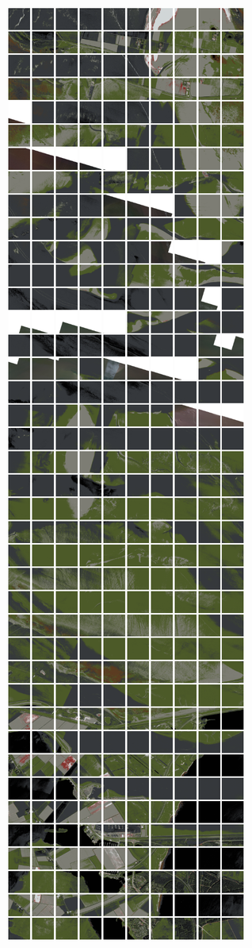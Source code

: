 <html>
<div>
<img src="https://github.com/HakkaTjakka/NL_TILE_MAP/blob/main/18/643/-1073/r.6430.-10730.png" height="44" width="44">
<img src="https://github.com/HakkaTjakka/NL_TILE_MAP/blob/main/18/643/-1073/r.6431.-10730.png" height="44" width="44">
<img src="https://github.com/HakkaTjakka/NL_TILE_MAP/blob/main/18/643/-1073/r.6432.-10730.png" height="44" width="44">
<img src="https://github.com/HakkaTjakka/NL_TILE_MAP/blob/main/18/643/-1073/r.6433.-10730.png" height="44" width="44">
<img src="https://github.com/HakkaTjakka/NL_TILE_MAP/blob/main/18/643/-1073/r.6434.-10730.png" height="44" width="44">
<img src="https://github.com/HakkaTjakka/NL_TILE_MAP/blob/main/18/643/-1073/r.6435.-10730.png" height="44" width="44">
<img src="https://github.com/HakkaTjakka/NL_TILE_MAP/blob/main/18/643/-1073/r.6436.-10730.png" height="44" width="44">
<img src="https://github.com/HakkaTjakka/NL_TILE_MAP/blob/main/18/643/-1073/r.6437.-10730.png" height="44" width="44">
<img src="https://github.com/HakkaTjakka/NL_TILE_MAP/blob/main/18/643/-1073/r.6438.-10730.png" height="44" width="44">
<img src="https://github.com/HakkaTjakka/NL_TILE_MAP/blob/main/18/643/-1073/r.6439.-10730.png" height="44" width="44">
<img src="https://github.com/HakkaTjakka/NL_TILE_MAP/blob/main/18/644/-1073/r.6440.-10730.png" height="44" width="44">
<img src="https://github.com/HakkaTjakka/NL_TILE_MAP/blob/main/18/644/-1073/r.6441.-10730.png" height="44" width="44">
<img src="https://github.com/HakkaTjakka/NL_TILE_MAP/blob/main/18/644/-1073/r.6442.-10730.png" height="44" width="44">
<img src="https://github.com/HakkaTjakka/NL_TILE_MAP/blob/main/18/644/-1073/r.6443.-10730.png" height="44" width="44">
<img src="https://github.com/HakkaTjakka/NL_TILE_MAP/blob/main/18/644/-1073/r.6444.-10730.png" height="44" width="44">
<img src="https://github.com/HakkaTjakka/NL_TILE_MAP/blob/main/18/644/-1073/r.6445.-10730.png" height="44" width="44">
<img src="https://github.com/HakkaTjakka/NL_TILE_MAP/blob/main/18/644/-1073/r.6446.-10730.png" height="44" width="44">
<img src="https://github.com/HakkaTjakka/NL_TILE_MAP/blob/main/18/644/-1073/r.6447.-10730.png" height="44" width="44">
<img src="https://github.com/HakkaTjakka/NL_TILE_MAP/blob/main/18/644/-1073/r.6448.-10730.png" height="44" width="44">
<img src="https://github.com/HakkaTjakka/NL_TILE_MAP/blob/main/18/644/-1073/r.6449.-10730.png" height="44" width="44">
<br>
<img src="https://github.com/HakkaTjakka/NL_TILE_MAP/blob/main/18/643/-1073/r.6430.-10729.png" height="44" width="44">
<img src="https://github.com/HakkaTjakka/NL_TILE_MAP/blob/main/18/643/-1073/r.6431.-10729.png" height="44" width="44">
<img src="https://github.com/HakkaTjakka/NL_TILE_MAP/blob/main/18/643/-1073/r.6432.-10729.png" height="44" width="44">
<img src="https://github.com/HakkaTjakka/NL_TILE_MAP/blob/main/18/643/-1073/r.6433.-10729.png" height="44" width="44">
<img src="https://github.com/HakkaTjakka/NL_TILE_MAP/blob/main/18/643/-1073/r.6434.-10729.png" height="44" width="44">
<img src="https://github.com/HakkaTjakka/NL_TILE_MAP/blob/main/18/643/-1073/r.6435.-10729.png" height="44" width="44">
<img src="https://github.com/HakkaTjakka/NL_TILE_MAP/blob/main/18/643/-1073/r.6436.-10729.png" height="44" width="44">
<img src="https://github.com/HakkaTjakka/NL_TILE_MAP/blob/main/18/643/-1073/r.6437.-10729.png" height="44" width="44">
<img src="https://github.com/HakkaTjakka/NL_TILE_MAP/blob/main/18/643/-1073/r.6438.-10729.png" height="44" width="44">
<img src="https://github.com/HakkaTjakka/NL_TILE_MAP/blob/main/18/643/-1073/r.6439.-10729.png" height="44" width="44">
<img src="https://github.com/HakkaTjakka/NL_TILE_MAP/blob/main/18/644/-1073/r.6440.-10729.png" height="44" width="44">
<img src="https://github.com/HakkaTjakka/NL_TILE_MAP/blob/main/18/644/-1073/r.6441.-10729.png" height="44" width="44">
<img src="https://github.com/HakkaTjakka/NL_TILE_MAP/blob/main/18/644/-1073/r.6442.-10729.png" height="44" width="44">
<img src="https://github.com/HakkaTjakka/NL_TILE_MAP/blob/main/18/644/-1073/r.6443.-10729.png" height="44" width="44">
<img src="https://github.com/HakkaTjakka/NL_TILE_MAP/blob/main/18/644/-1073/r.6444.-10729.png" height="44" width="44">
<img src="https://github.com/HakkaTjakka/NL_TILE_MAP/blob/main/18/644/-1073/r.6445.-10729.png" height="44" width="44">
<img src="https://github.com/HakkaTjakka/NL_TILE_MAP/blob/main/18/644/-1073/r.6446.-10729.png" height="44" width="44">
<img src="https://github.com/HakkaTjakka/NL_TILE_MAP/blob/main/18/644/-1073/r.6447.-10729.png" height="44" width="44">
<img src="https://github.com/HakkaTjakka/NL_TILE_MAP/blob/main/18/644/-1073/r.6448.-10729.png" height="44" width="44">
<img src="https://github.com/HakkaTjakka/NL_TILE_MAP/blob/main/18/644/-1073/r.6449.-10729.png" height="44" width="44">
<br>
<img src="https://github.com/HakkaTjakka/NL_TILE_MAP/blob/main/18/643/-1073/r.6430.-10728.png" height="44" width="44">
<img src="https://github.com/HakkaTjakka/NL_TILE_MAP/blob/main/18/643/-1073/r.6431.-10728.png" height="44" width="44">
<img src="https://github.com/HakkaTjakka/NL_TILE_MAP/blob/main/18/643/-1073/r.6432.-10728.png" height="44" width="44">
<img src="https://github.com/HakkaTjakka/NL_TILE_MAP/blob/main/18/643/-1073/r.6433.-10728.png" height="44" width="44">
<img src="https://github.com/HakkaTjakka/NL_TILE_MAP/blob/main/18/643/-1073/r.6434.-10728.png" height="44" width="44">
<img src="https://github.com/HakkaTjakka/NL_TILE_MAP/blob/main/18/643/-1073/r.6435.-10728.png" height="44" width="44">
<img src="https://github.com/HakkaTjakka/NL_TILE_MAP/blob/main/18/643/-1073/r.6436.-10728.png" height="44" width="44">
<img src="https://github.com/HakkaTjakka/NL_TILE_MAP/blob/main/18/643/-1073/r.6437.-10728.png" height="44" width="44">
<img src="https://github.com/HakkaTjakka/NL_TILE_MAP/blob/main/18/643/-1073/r.6438.-10728.png" height="44" width="44">
<img src="https://github.com/HakkaTjakka/NL_TILE_MAP/blob/main/18/643/-1073/r.6439.-10728.png" height="44" width="44">
<img src="https://github.com/HakkaTjakka/NL_TILE_MAP/blob/main/18/644/-1073/r.6440.-10728.png" height="44" width="44">
<img src="https://github.com/HakkaTjakka/NL_TILE_MAP/blob/main/18/644/-1073/r.6441.-10728.png" height="44" width="44">
<img src="https://github.com/HakkaTjakka/NL_TILE_MAP/blob/main/18/644/-1073/r.6442.-10728.png" height="44" width="44">
<img src="https://github.com/HakkaTjakka/NL_TILE_MAP/blob/main/18/644/-1073/r.6443.-10728.png" height="44" width="44">
<img src="https://github.com/HakkaTjakka/NL_TILE_MAP/blob/main/18/644/-1073/r.6444.-10728.png" height="44" width="44">
<img src="https://github.com/HakkaTjakka/NL_TILE_MAP/blob/main/18/644/-1073/r.6445.-10728.png" height="44" width="44">
<img src="https://github.com/HakkaTjakka/NL_TILE_MAP/blob/main/18/644/-1073/r.6446.-10728.png" height="44" width="44">
<img src="https://github.com/HakkaTjakka/NL_TILE_MAP/blob/main/18/644/-1073/r.6447.-10728.png" height="44" width="44">
<img src="https://github.com/HakkaTjakka/NL_TILE_MAP/blob/main/18/644/-1073/r.6448.-10728.png" height="44" width="44">
<img src="https://github.com/HakkaTjakka/NL_TILE_MAP/blob/main/18/644/-1073/r.6449.-10728.png" height="44" width="44">
<br>
<img src="https://github.com/HakkaTjakka/NL_TILE_MAP/blob/main/18/643/-1073/r.6430.-10727.png" height="44" width="44">
<img src="https://github.com/HakkaTjakka/NL_TILE_MAP/blob/main/18/643/-1073/r.6431.-10727.png" height="44" width="44">
<img src="https://github.com/HakkaTjakka/NL_TILE_MAP/blob/main/18/643/-1073/r.6432.-10727.png" height="44" width="44">
<img src="https://github.com/HakkaTjakka/NL_TILE_MAP/blob/main/18/643/-1073/r.6433.-10727.png" height="44" width="44">
<img src="https://github.com/HakkaTjakka/NL_TILE_MAP/blob/main/18/643/-1073/r.6434.-10727.png" height="44" width="44">
<img src="https://github.com/HakkaTjakka/NL_TILE_MAP/blob/main/18/643/-1073/r.6435.-10727.png" height="44" width="44">
<img src="https://github.com/HakkaTjakka/NL_TILE_MAP/blob/main/18/643/-1073/r.6436.-10727.png" height="44" width="44">
<img src="https://github.com/HakkaTjakka/NL_TILE_MAP/blob/main/18/643/-1073/r.6437.-10727.png" height="44" width="44">
<img src="https://github.com/HakkaTjakka/NL_TILE_MAP/blob/main/18/643/-1073/r.6438.-10727.png" height="44" width="44">
<img src="https://github.com/HakkaTjakka/NL_TILE_MAP/blob/main/18/643/-1073/r.6439.-10727.png" height="44" width="44">
<img src="https://github.com/HakkaTjakka/NL_TILE_MAP/blob/main/18/644/-1073/r.6440.-10727.png" height="44" width="44">
<img src="https://github.com/HakkaTjakka/NL_TILE_MAP/blob/main/18/644/-1073/r.6441.-10727.png" height="44" width="44">
<img src="https://github.com/HakkaTjakka/NL_TILE_MAP/blob/main/18/644/-1073/r.6442.-10727.png" height="44" width="44">
<img src="https://github.com/HakkaTjakka/NL_TILE_MAP/blob/main/18/644/-1073/r.6443.-10727.png" height="44" width="44">
<img src="https://github.com/HakkaTjakka/NL_TILE_MAP/blob/main/18/644/-1073/r.6444.-10727.png" height="44" width="44">
<img src="https://github.com/HakkaTjakka/NL_TILE_MAP/blob/main/18/644/-1073/r.6445.-10727.png" height="44" width="44">
<img src="https://github.com/HakkaTjakka/NL_TILE_MAP/blob/main/18/644/-1073/r.6446.-10727.png" height="44" width="44">
<img src="https://github.com/HakkaTjakka/NL_TILE_MAP/blob/main/18/644/-1073/r.6447.-10727.png" height="44" width="44">
<img src="https://github.com/HakkaTjakka/NL_TILE_MAP/blob/main/18/644/-1073/r.6448.-10727.png" height="44" width="44">
<img src="https://github.com/HakkaTjakka/NL_TILE_MAP/blob/main/18/644/-1073/r.6449.-10727.png" height="44" width="44">
<br>
<img src="https://github.com/HakkaTjakka/NL_TILE_MAP/blob/main/18/643/-1073/r.6430.-10726.png" height="44" width="44">
<img src="https://github.com/HakkaTjakka/NL_TILE_MAP/blob/main/18/643/-1073/r.6431.-10726.png" height="44" width="44">
<img src="https://github.com/HakkaTjakka/NL_TILE_MAP/blob/main/18/643/-1073/r.6432.-10726.png" height="44" width="44">
<img src="https://github.com/HakkaTjakka/NL_TILE_MAP/blob/main/18/643/-1073/r.6433.-10726.png" height="44" width="44">
<img src="https://github.com/HakkaTjakka/NL_TILE_MAP/blob/main/18/643/-1073/r.6434.-10726.png" height="44" width="44">
<img src="https://github.com/HakkaTjakka/NL_TILE_MAP/blob/main/18/643/-1073/r.6435.-10726.png" height="44" width="44">
<img src="https://github.com/HakkaTjakka/NL_TILE_MAP/blob/main/18/643/-1073/r.6436.-10726.png" height="44" width="44">
<img src="https://github.com/HakkaTjakka/NL_TILE_MAP/blob/main/18/643/-1073/r.6437.-10726.png" height="44" width="44">
<img src="https://github.com/HakkaTjakka/NL_TILE_MAP/blob/main/18/643/-1073/r.6438.-10726.png" height="44" width="44">
<img src="https://github.com/HakkaTjakka/NL_TILE_MAP/blob/main/18/643/-1073/r.6439.-10726.png" height="44" width="44">
<img src="https://github.com/HakkaTjakka/NL_TILE_MAP/blob/main/18/644/-1073/r.6440.-10726.png" height="44" width="44">
<img src="https://github.com/HakkaTjakka/NL_TILE_MAP/blob/main/18/644/-1073/r.6441.-10726.png" height="44" width="44">
<img src="https://github.com/HakkaTjakka/NL_TILE_MAP/blob/main/18/644/-1073/r.6442.-10726.png" height="44" width="44">
<img src="https://github.com/HakkaTjakka/NL_TILE_MAP/blob/main/18/644/-1073/r.6443.-10726.png" height="44" width="44">
<img src="https://github.com/HakkaTjakka/NL_TILE_MAP/blob/main/18/644/-1073/r.6444.-10726.png" height="44" width="44">
<img src="https://github.com/HakkaTjakka/NL_TILE_MAP/blob/main/18/644/-1073/r.6445.-10726.png" height="44" width="44">
<img src="https://github.com/HakkaTjakka/NL_TILE_MAP/blob/main/18/644/-1073/r.6446.-10726.png" height="44" width="44">
<img src="https://github.com/HakkaTjakka/NL_TILE_MAP/blob/main/18/644/-1073/r.6447.-10726.png" height="44" width="44">
<img src="https://github.com/HakkaTjakka/NL_TILE_MAP/blob/main/18/644/-1073/r.6448.-10726.png" height="44" width="44">
<img src="https://github.com/HakkaTjakka/NL_TILE_MAP/blob/main/18/644/-1073/r.6449.-10726.png" height="44" width="44">
<br>
<img src="https://github.com/HakkaTjakka/NL_TILE_MAP/blob/main/18/643/-1073/r.6430.-10725.png" height="44" width="44">
<img src="https://github.com/HakkaTjakka/NL_TILE_MAP/blob/main/18/643/-1073/r.6431.-10725.png" height="44" width="44">
<img src="https://github.com/HakkaTjakka/NL_TILE_MAP/blob/main/18/643/-1073/r.6432.-10725.png" height="44" width="44">
<img src="https://github.com/HakkaTjakka/NL_TILE_MAP/blob/main/18/643/-1073/r.6433.-10725.png" height="44" width="44">
<img src="https://github.com/HakkaTjakka/NL_TILE_MAP/blob/main/18/643/-1073/r.6434.-10725.png" height="44" width="44">
<img src="https://github.com/HakkaTjakka/NL_TILE_MAP/blob/main/18/643/-1073/r.6435.-10725.png" height="44" width="44">
<img src="https://github.com/HakkaTjakka/NL_TILE_MAP/blob/main/18/643/-1073/r.6436.-10725.png" height="44" width="44">
<img src="https://github.com/HakkaTjakka/NL_TILE_MAP/blob/main/18/643/-1073/r.6437.-10725.png" height="44" width="44">
<img src="https://github.com/HakkaTjakka/NL_TILE_MAP/blob/main/18/643/-1073/r.6438.-10725.png" height="44" width="44">
<img src="https://github.com/HakkaTjakka/NL_TILE_MAP/blob/main/18/643/-1073/r.6439.-10725.png" height="44" width="44">
<img src="https://github.com/HakkaTjakka/NL_TILE_MAP/blob/main/18/644/-1073/r.6440.-10725.png" height="44" width="44">
<img src="https://github.com/HakkaTjakka/NL_TILE_MAP/blob/main/18/644/-1073/r.6441.-10725.png" height="44" width="44">
<img src="https://github.com/HakkaTjakka/NL_TILE_MAP/blob/main/18/644/-1073/r.6442.-10725.png" height="44" width="44">
<img src="https://github.com/HakkaTjakka/NL_TILE_MAP/blob/main/18/644/-1073/r.6443.-10725.png" height="44" width="44">
<img src="https://github.com/HakkaTjakka/NL_TILE_MAP/blob/main/18/644/-1073/r.6444.-10725.png" height="44" width="44">
<img src="https://github.com/HakkaTjakka/NL_TILE_MAP/blob/main/18/644/-1073/r.6445.-10725.png" height="44" width="44">
<img src="https://github.com/HakkaTjakka/NL_TILE_MAP/blob/main/18/644/-1073/r.6446.-10725.png" height="44" width="44">
<img src="https://github.com/HakkaTjakka/NL_TILE_MAP/blob/main/18/644/-1073/r.6447.-10725.png" height="44" width="44">
<img src="https://github.com/HakkaTjakka/NL_TILE_MAP/blob/main/18/644/-1073/r.6448.-10725.png" height="44" width="44">
<img src="https://github.com/HakkaTjakka/NL_TILE_MAP/blob/main/18/644/-1073/r.6449.-10725.png" height="44" width="44">
<br>
<img src="https://github.com/HakkaTjakka/NL_TILE_MAP/blob/main/18/643/-1073/r.6430.-10724.png" height="44" width="44">
<img src="https://github.com/HakkaTjakka/NL_TILE_MAP/blob/main/18/643/-1073/r.6431.-10724.png" height="44" width="44">
<img src="https://github.com/HakkaTjakka/NL_TILE_MAP/blob/main/18/643/-1073/r.6432.-10724.png" height="44" width="44">
<img src="https://github.com/HakkaTjakka/NL_TILE_MAP/blob/main/18/643/-1073/r.6433.-10724.png" height="44" width="44">
<img src="https://github.com/HakkaTjakka/NL_TILE_MAP/blob/main/18/643/-1073/r.6434.-10724.png" height="44" width="44">
<img src="https://github.com/HakkaTjakka/NL_TILE_MAP/blob/main/18/643/-1073/r.6435.-10724.png" height="44" width="44">
<img src="https://github.com/HakkaTjakka/NL_TILE_MAP/blob/main/18/643/-1073/r.6436.-10724.png" height="44" width="44">
<img src="https://github.com/HakkaTjakka/NL_TILE_MAP/blob/main/18/643/-1073/r.6437.-10724.png" height="44" width="44">
<img src="https://github.com/HakkaTjakka/NL_TILE_MAP/blob/main/18/643/-1073/r.6438.-10724.png" height="44" width="44">
<img src="https://github.com/HakkaTjakka/NL_TILE_MAP/blob/main/18/643/-1073/r.6439.-10724.png" height="44" width="44">
<img src="https://github.com/HakkaTjakka/NL_TILE_MAP/blob/main/18/644/-1073/r.6440.-10724.png" height="44" width="44">
<img src="https://github.com/HakkaTjakka/NL_TILE_MAP/blob/main/18/644/-1073/r.6441.-10724.png" height="44" width="44">
<img src="https://github.com/HakkaTjakka/NL_TILE_MAP/blob/main/18/644/-1073/r.6442.-10724.png" height="44" width="44">
<img src="https://github.com/HakkaTjakka/NL_TILE_MAP/blob/main/18/644/-1073/r.6443.-10724.png" height="44" width="44">
<img src="https://github.com/HakkaTjakka/NL_TILE_MAP/blob/main/18/644/-1073/r.6444.-10724.png" height="44" width="44">
<img src="https://github.com/HakkaTjakka/NL_TILE_MAP/blob/main/18/644/-1073/r.6445.-10724.png" height="44" width="44">
<img src="https://github.com/HakkaTjakka/NL_TILE_MAP/blob/main/18/644/-1073/r.6446.-10724.png" height="44" width="44">
<img src="https://github.com/HakkaTjakka/NL_TILE_MAP/blob/main/18/644/-1073/r.6447.-10724.png" height="44" width="44">
<img src="https://github.com/HakkaTjakka/NL_TILE_MAP/blob/main/18/644/-1073/r.6448.-10724.png" height="44" width="44">
<img src="https://github.com/HakkaTjakka/NL_TILE_MAP/blob/main/18/644/-1073/r.6449.-10724.png" height="44" width="44">
<br>
<img src="https://github.com/HakkaTjakka/NL_TILE_MAP/blob/main/18/643/-1073/r.6430.-10723.png" height="44" width="44">
<img src="https://github.com/HakkaTjakka/NL_TILE_MAP/blob/main/18/643/-1073/r.6431.-10723.png" height="44" width="44">
<img src="https://github.com/HakkaTjakka/NL_TILE_MAP/blob/main/18/643/-1073/r.6432.-10723.png" height="44" width="44">
<img src="https://github.com/HakkaTjakka/NL_TILE_MAP/blob/main/18/643/-1073/r.6433.-10723.png" height="44" width="44">
<img src="https://github.com/HakkaTjakka/NL_TILE_MAP/blob/main/18/643/-1073/r.6434.-10723.png" height="44" width="44">
<img src="https://github.com/HakkaTjakka/NL_TILE_MAP/blob/main/18/643/-1073/r.6435.-10723.png" height="44" width="44">
<img src="https://github.com/HakkaTjakka/NL_TILE_MAP/blob/main/18/643/-1073/r.6436.-10723.png" height="44" width="44">
<img src="https://github.com/HakkaTjakka/NL_TILE_MAP/blob/main/18/643/-1073/r.6437.-10723.png" height="44" width="44">
<img src="https://github.com/HakkaTjakka/NL_TILE_MAP/blob/main/18/643/-1073/r.6438.-10723.png" height="44" width="44">
<img src="https://github.com/HakkaTjakka/NL_TILE_MAP/blob/main/18/643/-1073/r.6439.-10723.png" height="44" width="44">
<img src="https://github.com/HakkaTjakka/NL_TILE_MAP/blob/main/18/644/-1073/r.6440.-10723.png" height="44" width="44">
<img src="https://github.com/HakkaTjakka/NL_TILE_MAP/blob/main/18/644/-1073/r.6441.-10723.png" height="44" width="44">
<img src="https://github.com/HakkaTjakka/NL_TILE_MAP/blob/main/18/644/-1073/r.6442.-10723.png" height="44" width="44">
<img src="https://github.com/HakkaTjakka/NL_TILE_MAP/blob/main/18/644/-1073/r.6443.-10723.png" height="44" width="44">
<img src="https://github.com/HakkaTjakka/NL_TILE_MAP/blob/main/18/644/-1073/r.6444.-10723.png" height="44" width="44">
<img src="https://github.com/HakkaTjakka/NL_TILE_MAP/blob/main/18/644/-1073/r.6445.-10723.png" height="44" width="44">
<img src="https://github.com/HakkaTjakka/NL_TILE_MAP/blob/main/18/644/-1073/r.6446.-10723.png" height="44" width="44">
<img src="https://github.com/HakkaTjakka/NL_TILE_MAP/blob/main/18/644/-1073/r.6447.-10723.png" height="44" width="44">
<img src="https://github.com/HakkaTjakka/NL_TILE_MAP/blob/main/18/644/-1073/r.6448.-10723.png" height="44" width="44">
<img src="https://github.com/HakkaTjakka/NL_TILE_MAP/blob/main/18/644/-1073/r.6449.-10723.png" height="44" width="44">
<br>
<img src="https://github.com/HakkaTjakka/NL_TILE_MAP/blob/main/18/643/-1073/r.6430.-10722.png" height="44" width="44">
<img src="https://github.com/HakkaTjakka/NL_TILE_MAP/blob/main/18/643/-1073/r.6431.-10722.png" height="44" width="44">
<img src="https://github.com/HakkaTjakka/NL_TILE_MAP/blob/main/18/643/-1073/r.6432.-10722.png" height="44" width="44">
<img src="https://github.com/HakkaTjakka/NL_TILE_MAP/blob/main/18/643/-1073/r.6433.-10722.png" height="44" width="44">
<img src="https://github.com/HakkaTjakka/NL_TILE_MAP/blob/main/18/643/-1073/r.6434.-10722.png" height="44" width="44">
<img src="https://github.com/HakkaTjakka/NL_TILE_MAP/blob/main/18/643/-1073/r.6435.-10722.png" height="44" width="44">
<img src="https://github.com/HakkaTjakka/NL_TILE_MAP/blob/main/18/643/-1073/r.6436.-10722.png" height="44" width="44">
<img src="https://github.com/HakkaTjakka/NL_TILE_MAP/blob/main/18/643/-1073/r.6437.-10722.png" height="44" width="44">
<img src="https://github.com/HakkaTjakka/NL_TILE_MAP/blob/main/18/643/-1073/r.6438.-10722.png" height="44" width="44">
<img src="https://github.com/HakkaTjakka/NL_TILE_MAP/blob/main/18/643/-1073/r.6439.-10722.png" height="44" width="44">
<img src="https://github.com/HakkaTjakka/NL_TILE_MAP/blob/main/18/644/-1073/r.6440.-10722.png" height="44" width="44">
<img src="https://github.com/HakkaTjakka/NL_TILE_MAP/blob/main/18/644/-1073/r.6441.-10722.png" height="44" width="44">
<img src="https://github.com/HakkaTjakka/NL_TILE_MAP/blob/main/18/644/-1073/r.6442.-10722.png" height="44" width="44">
<img src="https://github.com/HakkaTjakka/NL_TILE_MAP/blob/main/18/644/-1073/r.6443.-10722.png" height="44" width="44">
<img src="https://github.com/HakkaTjakka/NL_TILE_MAP/blob/main/18/644/-1073/r.6444.-10722.png" height="44" width="44">
<img src="https://github.com/HakkaTjakka/NL_TILE_MAP/blob/main/18/644/-1073/r.6445.-10722.png" height="44" width="44">
<img src="https://github.com/HakkaTjakka/NL_TILE_MAP/blob/main/18/644/-1073/r.6446.-10722.png" height="44" width="44">
<img src="https://github.com/HakkaTjakka/NL_TILE_MAP/blob/main/18/644/-1073/r.6447.-10722.png" height="44" width="44">
<img src="https://github.com/HakkaTjakka/NL_TILE_MAP/blob/main/18/644/-1073/r.6448.-10722.png" height="44" width="44">
<img src="https://github.com/HakkaTjakka/NL_TILE_MAP/blob/main/18/644/-1073/r.6449.-10722.png" height="44" width="44">
<br>
<img src="https://github.com/HakkaTjakka/NL_TILE_MAP/blob/main/18/643/-1073/r.6430.-10721.png" height="44" width="44">
<img src="https://github.com/HakkaTjakka/NL_TILE_MAP/blob/main/18/643/-1073/r.6431.-10721.png" height="44" width="44">
<img src="https://github.com/HakkaTjakka/NL_TILE_MAP/blob/main/18/643/-1073/r.6432.-10721.png" height="44" width="44">
<img src="https://github.com/HakkaTjakka/NL_TILE_MAP/blob/main/18/643/-1073/r.6433.-10721.png" height="44" width="44">
<img src="https://github.com/HakkaTjakka/NL_TILE_MAP/blob/main/18/643/-1073/r.6434.-10721.png" height="44" width="44">
<img src="https://github.com/HakkaTjakka/NL_TILE_MAP/blob/main/18/643/-1073/r.6435.-10721.png" height="44" width="44">
<img src="https://github.com/HakkaTjakka/NL_TILE_MAP/blob/main/18/643/-1073/r.6436.-10721.png" height="44" width="44">
<img src="https://github.com/HakkaTjakka/NL_TILE_MAP/blob/main/18/643/-1073/r.6437.-10721.png" height="44" width="44">
<img src="https://github.com/HakkaTjakka/NL_TILE_MAP/blob/main/18/643/-1073/r.6438.-10721.png" height="44" width="44">
<img src="https://github.com/HakkaTjakka/NL_TILE_MAP/blob/main/18/643/-1073/r.6439.-10721.png" height="44" width="44">
<img src="https://github.com/HakkaTjakka/NL_TILE_MAP/blob/main/18/644/-1073/r.6440.-10721.png" height="44" width="44">
<img src="https://github.com/HakkaTjakka/NL_TILE_MAP/blob/main/18/644/-1073/r.6441.-10721.png" height="44" width="44">
<img src="https://github.com/HakkaTjakka/NL_TILE_MAP/blob/main/18/644/-1073/r.6442.-10721.png" height="44" width="44">
<img src="https://github.com/HakkaTjakka/NL_TILE_MAP/blob/main/18/644/-1073/r.6443.-10721.png" height="44" width="44">
<img src="https://github.com/HakkaTjakka/NL_TILE_MAP/blob/main/18/644/-1073/r.6444.-10721.png" height="44" width="44">
<img src="https://github.com/HakkaTjakka/NL_TILE_MAP/blob/main/18/644/-1073/r.6445.-10721.png" height="44" width="44">
<img src="https://github.com/HakkaTjakka/NL_TILE_MAP/blob/main/18/644/-1073/r.6446.-10721.png" height="44" width="44">
<img src="https://github.com/HakkaTjakka/NL_TILE_MAP/blob/main/18/644/-1073/r.6447.-10721.png" height="44" width="44">
<img src="https://github.com/HakkaTjakka/NL_TILE_MAP/blob/main/18/644/-1073/r.6448.-10721.png" height="44" width="44">
<img src="https://github.com/HakkaTjakka/NL_TILE_MAP/blob/main/18/644/-1073/r.6449.-10721.png" height="44" width="44">
<br>
<img src="https://github.com/HakkaTjakka/NL_TILE_MAP/blob/main/18/643/-1072/r.6430.-10720.png" height="44" width="44">
<img src="https://github.com/HakkaTjakka/NL_TILE_MAP/blob/main/18/643/-1072/r.6431.-10720.png" height="44" width="44">
<img src="https://github.com/HakkaTjakka/NL_TILE_MAP/blob/main/18/643/-1072/r.6432.-10720.png" height="44" width="44">
<img src="https://github.com/HakkaTjakka/NL_TILE_MAP/blob/main/18/643/-1072/r.6433.-10720.png" height="44" width="44">
<img src="https://github.com/HakkaTjakka/NL_TILE_MAP/blob/main/18/643/-1072/r.6434.-10720.png" height="44" width="44">
<img src="https://github.com/HakkaTjakka/NL_TILE_MAP/blob/main/18/643/-1072/r.6435.-10720.png" height="44" width="44">
<img src="https://github.com/HakkaTjakka/NL_TILE_MAP/blob/main/18/643/-1072/r.6436.-10720.png" height="44" width="44">
<img src="https://github.com/HakkaTjakka/NL_TILE_MAP/blob/main/18/643/-1072/r.6437.-10720.png" height="44" width="44">
<img src="https://github.com/HakkaTjakka/NL_TILE_MAP/blob/main/18/643/-1072/r.6438.-10720.png" height="44" width="44">
<img src="https://github.com/HakkaTjakka/NL_TILE_MAP/blob/main/18/643/-1072/r.6439.-10720.png" height="44" width="44">
<img src="https://github.com/HakkaTjakka/NL_TILE_MAP/blob/main/18/644/-1072/r.6440.-10720.png" height="44" width="44">
<img src="https://github.com/HakkaTjakka/NL_TILE_MAP/blob/main/18/644/-1072/r.6441.-10720.png" height="44" width="44">
<img src="https://github.com/HakkaTjakka/NL_TILE_MAP/blob/main/18/644/-1072/r.6442.-10720.png" height="44" width="44">
<img src="https://github.com/HakkaTjakka/NL_TILE_MAP/blob/main/18/644/-1072/r.6443.-10720.png" height="44" width="44">
<img src="https://github.com/HakkaTjakka/NL_TILE_MAP/blob/main/18/644/-1072/r.6444.-10720.png" height="44" width="44">
<img src="https://github.com/HakkaTjakka/NL_TILE_MAP/blob/main/18/644/-1072/r.6445.-10720.png" height="44" width="44">
<img src="https://github.com/HakkaTjakka/NL_TILE_MAP/blob/main/18/644/-1072/r.6446.-10720.png" height="44" width="44">
<img src="https://github.com/HakkaTjakka/NL_TILE_MAP/blob/main/18/644/-1072/r.6447.-10720.png" height="44" width="44">
<img src="https://github.com/HakkaTjakka/NL_TILE_MAP/blob/main/18/644/-1072/r.6448.-10720.png" height="44" width="44">
<img src="https://github.com/HakkaTjakka/NL_TILE_MAP/blob/main/18/644/-1072/r.6449.-10720.png" height="44" width="44">
<br>
<img src="https://github.com/HakkaTjakka/NL_TILE_MAP/blob/main/18/643/-1072/r.6430.-10719.png" height="44" width="44">
<img src="https://github.com/HakkaTjakka/NL_TILE_MAP/blob/main/18/643/-1072/r.6431.-10719.png" height="44" width="44">
<img src="https://github.com/HakkaTjakka/NL_TILE_MAP/blob/main/18/643/-1072/r.6432.-10719.png" height="44" width="44">
<img src="https://github.com/HakkaTjakka/NL_TILE_MAP/blob/main/18/643/-1072/r.6433.-10719.png" height="44" width="44">
<img src="https://github.com/HakkaTjakka/NL_TILE_MAP/blob/main/18/643/-1072/r.6434.-10719.png" height="44" width="44">
<img src="https://github.com/HakkaTjakka/NL_TILE_MAP/blob/main/18/643/-1072/r.6435.-10719.png" height="44" width="44">
<img src="https://github.com/HakkaTjakka/NL_TILE_MAP/blob/main/18/643/-1072/r.6436.-10719.png" height="44" width="44">
<img src="https://github.com/HakkaTjakka/NL_TILE_MAP/blob/main/18/643/-1072/r.6437.-10719.png" height="44" width="44">
<img src="https://github.com/HakkaTjakka/NL_TILE_MAP/blob/main/18/643/-1072/r.6438.-10719.png" height="44" width="44">
<img src="https://github.com/HakkaTjakka/NL_TILE_MAP/blob/main/18/643/-1072/r.6439.-10719.png" height="44" width="44">
<img src="https://github.com/HakkaTjakka/NL_TILE_MAP/blob/main/18/644/-1072/r.6440.-10719.png" height="44" width="44">
<img src="https://github.com/HakkaTjakka/NL_TILE_MAP/blob/main/18/644/-1072/r.6441.-10719.png" height="44" width="44">
<img src="https://github.com/HakkaTjakka/NL_TILE_MAP/blob/main/18/644/-1072/r.6442.-10719.png" height="44" width="44">
<img src="https://github.com/HakkaTjakka/NL_TILE_MAP/blob/main/18/644/-1072/r.6443.-10719.png" height="44" width="44">
<img src="https://github.com/HakkaTjakka/NL_TILE_MAP/blob/main/18/644/-1072/r.6444.-10719.png" height="44" width="44">
<img src="https://github.com/HakkaTjakka/NL_TILE_MAP/blob/main/18/644/-1072/r.6445.-10719.png" height="44" width="44">
<img src="https://github.com/HakkaTjakka/NL_TILE_MAP/blob/main/18/644/-1072/r.6446.-10719.png" height="44" width="44">
<img src="https://github.com/HakkaTjakka/NL_TILE_MAP/blob/main/18/644/-1072/r.6447.-10719.png" height="44" width="44">
<img src="https://github.com/HakkaTjakka/NL_TILE_MAP/blob/main/18/644/-1072/r.6448.-10719.png" height="44" width="44">
<img src="https://github.com/HakkaTjakka/NL_TILE_MAP/blob/main/18/644/-1072/r.6449.-10719.png" height="44" width="44">
<br>
<img src="https://github.com/HakkaTjakka/NL_TILE_MAP/blob/main/18/643/-1072/r.6430.-10718.png" height="44" width="44">
<img src="https://github.com/HakkaTjakka/NL_TILE_MAP/blob/main/18/643/-1072/r.6431.-10718.png" height="44" width="44">
<img src="https://github.com/HakkaTjakka/NL_TILE_MAP/blob/main/18/643/-1072/r.6432.-10718.png" height="44" width="44">
<img src="https://github.com/HakkaTjakka/NL_TILE_MAP/blob/main/18/643/-1072/r.6433.-10718.png" height="44" width="44">
<img src="https://github.com/HakkaTjakka/NL_TILE_MAP/blob/main/18/643/-1072/r.6434.-10718.png" height="44" width="44">
<img src="https://github.com/HakkaTjakka/NL_TILE_MAP/blob/main/18/643/-1072/r.6435.-10718.png" height="44" width="44">
<img src="https://github.com/HakkaTjakka/NL_TILE_MAP/blob/main/18/643/-1072/r.6436.-10718.png" height="44" width="44">
<img src="https://github.com/HakkaTjakka/NL_TILE_MAP/blob/main/18/643/-1072/r.6437.-10718.png" height="44" width="44">
<img src="https://github.com/HakkaTjakka/NL_TILE_MAP/blob/main/18/643/-1072/r.6438.-10718.png" height="44" width="44">
<img src="https://github.com/HakkaTjakka/NL_TILE_MAP/blob/main/18/643/-1072/r.6439.-10718.png" height="44" width="44">
<img src="https://github.com/HakkaTjakka/NL_TILE_MAP/blob/main/18/644/-1072/r.6440.-10718.png" height="44" width="44">
<img src="https://github.com/HakkaTjakka/NL_TILE_MAP/blob/main/18/644/-1072/r.6441.-10718.png" height="44" width="44">
<img src="https://github.com/HakkaTjakka/NL_TILE_MAP/blob/main/18/644/-1072/r.6442.-10718.png" height="44" width="44">
<img src="https://github.com/HakkaTjakka/NL_TILE_MAP/blob/main/18/644/-1072/r.6443.-10718.png" height="44" width="44">
<img src="https://github.com/HakkaTjakka/NL_TILE_MAP/blob/main/18/644/-1072/r.6444.-10718.png" height="44" width="44">
<img src="https://github.com/HakkaTjakka/NL_TILE_MAP/blob/main/18/644/-1072/r.6445.-10718.png" height="44" width="44">
<img src="https://github.com/HakkaTjakka/NL_TILE_MAP/blob/main/18/644/-1072/r.6446.-10718.png" height="44" width="44">
<img src="https://github.com/HakkaTjakka/NL_TILE_MAP/blob/main/18/644/-1072/r.6447.-10718.png" height="44" width="44">
<img src="https://github.com/HakkaTjakka/NL_TILE_MAP/blob/main/18/644/-1072/r.6448.-10718.png" height="44" width="44">
<img src="https://github.com/HakkaTjakka/NL_TILE_MAP/blob/main/18/644/-1072/r.6449.-10718.png" height="44" width="44">
<br>
<img src="https://github.com/HakkaTjakka/NL_TILE_MAP/blob/main/18/643/-1072/r.6430.-10717.png" height="44" width="44">
<img src="https://github.com/HakkaTjakka/NL_TILE_MAP/blob/main/18/643/-1072/r.6431.-10717.png" height="44" width="44">
<img src="https://github.com/HakkaTjakka/NL_TILE_MAP/blob/main/18/643/-1072/r.6432.-10717.png" height="44" width="44">
<img src="https://github.com/HakkaTjakka/NL_TILE_MAP/blob/main/18/643/-1072/r.6433.-10717.png" height="44" width="44">
<img src="https://github.com/HakkaTjakka/NL_TILE_MAP/blob/main/18/643/-1072/r.6434.-10717.png" height="44" width="44">
<img src="https://github.com/HakkaTjakka/NL_TILE_MAP/blob/main/18/643/-1072/r.6435.-10717.png" height="44" width="44">
<img src="https://github.com/HakkaTjakka/NL_TILE_MAP/blob/main/18/643/-1072/r.6436.-10717.png" height="44" width="44">
<img src="https://github.com/HakkaTjakka/NL_TILE_MAP/blob/main/18/643/-1072/r.6437.-10717.png" height="44" width="44">
<img src="https://github.com/HakkaTjakka/NL_TILE_MAP/blob/main/18/643/-1072/r.6438.-10717.png" height="44" width="44">
<img src="https://github.com/HakkaTjakka/NL_TILE_MAP/blob/main/18/643/-1072/r.6439.-10717.png" height="44" width="44">
<img src="https://github.com/HakkaTjakka/NL_TILE_MAP/blob/main/18/644/-1072/r.6440.-10717.png" height="44" width="44">
<img src="https://github.com/HakkaTjakka/NL_TILE_MAP/blob/main/18/644/-1072/r.6441.-10717.png" height="44" width="44">
<img src="https://github.com/HakkaTjakka/NL_TILE_MAP/blob/main/18/644/-1072/r.6442.-10717.png" height="44" width="44">
<img src="https://github.com/HakkaTjakka/NL_TILE_MAP/blob/main/18/644/-1072/r.6443.-10717.png" height="44" width="44">
<img src="https://github.com/HakkaTjakka/NL_TILE_MAP/blob/main/18/644/-1072/r.6444.-10717.png" height="44" width="44">
<img src="https://github.com/HakkaTjakka/NL_TILE_MAP/blob/main/18/644/-1072/r.6445.-10717.png" height="44" width="44">
<img src="https://github.com/HakkaTjakka/NL_TILE_MAP/blob/main/18/644/-1072/r.6446.-10717.png" height="44" width="44">
<img src="https://github.com/HakkaTjakka/NL_TILE_MAP/blob/main/18/644/-1072/r.6447.-10717.png" height="44" width="44">
<img src="https://github.com/HakkaTjakka/NL_TILE_MAP/blob/main/18/644/-1072/r.6448.-10717.png" height="44" width="44">
<img src="https://github.com/HakkaTjakka/NL_TILE_MAP/blob/main/18/644/-1072/r.6449.-10717.png" height="44" width="44">
<br>
<img src="https://github.com/HakkaTjakka/NL_TILE_MAP/blob/main/18/643/-1072/r.6430.-10716.png" height="44" width="44">
<img src="https://github.com/HakkaTjakka/NL_TILE_MAP/blob/main/18/643/-1072/r.6431.-10716.png" height="44" width="44">
<img src="https://github.com/HakkaTjakka/NL_TILE_MAP/blob/main/18/643/-1072/r.6432.-10716.png" height="44" width="44">
<img src="https://github.com/HakkaTjakka/NL_TILE_MAP/blob/main/18/643/-1072/r.6433.-10716.png" height="44" width="44">
<img src="https://github.com/HakkaTjakka/NL_TILE_MAP/blob/main/18/643/-1072/r.6434.-10716.png" height="44" width="44">
<img src="https://github.com/HakkaTjakka/NL_TILE_MAP/blob/main/18/643/-1072/r.6435.-10716.png" height="44" width="44">
<img src="https://github.com/HakkaTjakka/NL_TILE_MAP/blob/main/18/643/-1072/r.6436.-10716.png" height="44" width="44">
<img src="https://github.com/HakkaTjakka/NL_TILE_MAP/blob/main/18/643/-1072/r.6437.-10716.png" height="44" width="44">
<img src="https://github.com/HakkaTjakka/NL_TILE_MAP/blob/main/18/643/-1072/r.6438.-10716.png" height="44" width="44">
<img src="https://github.com/HakkaTjakka/NL_TILE_MAP/blob/main/18/643/-1072/r.6439.-10716.png" height="44" width="44">
<img src="https://github.com/HakkaTjakka/NL_TILE_MAP/blob/main/18/644/-1072/r.6440.-10716.png" height="44" width="44">
<img src="https://github.com/HakkaTjakka/NL_TILE_MAP/blob/main/18/644/-1072/r.6441.-10716.png" height="44" width="44">
<img src="https://github.com/HakkaTjakka/NL_TILE_MAP/blob/main/18/644/-1072/r.6442.-10716.png" height="44" width="44">
<img src="https://github.com/HakkaTjakka/NL_TILE_MAP/blob/main/18/644/-1072/r.6443.-10716.png" height="44" width="44">
<img src="https://github.com/HakkaTjakka/NL_TILE_MAP/blob/main/18/644/-1072/r.6444.-10716.png" height="44" width="44">
<img src="https://github.com/HakkaTjakka/NL_TILE_MAP/blob/main/18/644/-1072/r.6445.-10716.png" height="44" width="44">
<img src="https://github.com/HakkaTjakka/NL_TILE_MAP/blob/main/18/644/-1072/r.6446.-10716.png" height="44" width="44">
<img src="https://github.com/HakkaTjakka/NL_TILE_MAP/blob/main/18/644/-1072/r.6447.-10716.png" height="44" width="44">
<img src="https://github.com/HakkaTjakka/NL_TILE_MAP/blob/main/18/644/-1072/r.6448.-10716.png" height="44" width="44">
<img src="https://github.com/HakkaTjakka/NL_TILE_MAP/blob/main/18/644/-1072/r.6449.-10716.png" height="44" width="44">
<br>
<img src="https://github.com/HakkaTjakka/NL_TILE_MAP/blob/main/18/643/-1072/r.6430.-10715.png" height="44" width="44">
<img src="https://github.com/HakkaTjakka/NL_TILE_MAP/blob/main/18/643/-1072/r.6431.-10715.png" height="44" width="44">
<img src="https://github.com/HakkaTjakka/NL_TILE_MAP/blob/main/18/643/-1072/r.6432.-10715.png" height="44" width="44">
<img src="https://github.com/HakkaTjakka/NL_TILE_MAP/blob/main/18/643/-1072/r.6433.-10715.png" height="44" width="44">
<img src="https://github.com/HakkaTjakka/NL_TILE_MAP/blob/main/18/643/-1072/r.6434.-10715.png" height="44" width="44">
<img src="https://github.com/HakkaTjakka/NL_TILE_MAP/blob/main/18/643/-1072/r.6435.-10715.png" height="44" width="44">
<img src="https://github.com/HakkaTjakka/NL_TILE_MAP/blob/main/18/643/-1072/r.6436.-10715.png" height="44" width="44">
<img src="https://github.com/HakkaTjakka/NL_TILE_MAP/blob/main/18/643/-1072/r.6437.-10715.png" height="44" width="44">
<img src="https://github.com/HakkaTjakka/NL_TILE_MAP/blob/main/18/643/-1072/r.6438.-10715.png" height="44" width="44">
<img src="https://github.com/HakkaTjakka/NL_TILE_MAP/blob/main/18/643/-1072/r.6439.-10715.png" height="44" width="44">
<img src="https://github.com/HakkaTjakka/NL_TILE_MAP/blob/main/18/644/-1072/r.6440.-10715.png" height="44" width="44">
<img src="https://github.com/HakkaTjakka/NL_TILE_MAP/blob/main/18/644/-1072/r.6441.-10715.png" height="44" width="44">
<img src="https://github.com/HakkaTjakka/NL_TILE_MAP/blob/main/18/644/-1072/r.6442.-10715.png" height="44" width="44">
<img src="https://github.com/HakkaTjakka/NL_TILE_MAP/blob/main/18/644/-1072/r.6443.-10715.png" height="44" width="44">
<img src="https://github.com/HakkaTjakka/NL_TILE_MAP/blob/main/18/644/-1072/r.6444.-10715.png" height="44" width="44">
<img src="https://github.com/HakkaTjakka/NL_TILE_MAP/blob/main/18/644/-1072/r.6445.-10715.png" height="44" width="44">
<img src="https://github.com/HakkaTjakka/NL_TILE_MAP/blob/main/18/644/-1072/r.6446.-10715.png" height="44" width="44">
<img src="https://github.com/HakkaTjakka/NL_TILE_MAP/blob/main/18/644/-1072/r.6447.-10715.png" height="44" width="44">
<img src="https://github.com/HakkaTjakka/NL_TILE_MAP/blob/main/18/644/-1072/r.6448.-10715.png" height="44" width="44">
<img src="https://github.com/HakkaTjakka/NL_TILE_MAP/blob/main/18/644/-1072/r.6449.-10715.png" height="44" width="44">
<br>
<img src="https://github.com/HakkaTjakka/NL_TILE_MAP/blob/main/18/643/-1072/r.6430.-10714.png" height="44" width="44">
<img src="https://github.com/HakkaTjakka/NL_TILE_MAP/blob/main/18/643/-1072/r.6431.-10714.png" height="44" width="44">
<img src="https://github.com/HakkaTjakka/NL_TILE_MAP/blob/main/18/643/-1072/r.6432.-10714.png" height="44" width="44">
<img src="https://github.com/HakkaTjakka/NL_TILE_MAP/blob/main/18/643/-1072/r.6433.-10714.png" height="44" width="44">
<img src="https://github.com/HakkaTjakka/NL_TILE_MAP/blob/main/18/643/-1072/r.6434.-10714.png" height="44" width="44">
<img src="https://github.com/HakkaTjakka/NL_TILE_MAP/blob/main/18/643/-1072/r.6435.-10714.png" height="44" width="44">
<img src="https://github.com/HakkaTjakka/NL_TILE_MAP/blob/main/18/643/-1072/r.6436.-10714.png" height="44" width="44">
<img src="https://github.com/HakkaTjakka/NL_TILE_MAP/blob/main/18/643/-1072/r.6437.-10714.png" height="44" width="44">
<img src="https://github.com/HakkaTjakka/NL_TILE_MAP/blob/main/18/643/-1072/r.6438.-10714.png" height="44" width="44">
<img src="https://github.com/HakkaTjakka/NL_TILE_MAP/blob/main/18/643/-1072/r.6439.-10714.png" height="44" width="44">
<img src="https://github.com/HakkaTjakka/NL_TILE_MAP/blob/main/18/644/-1072/r.6440.-10714.png" height="44" width="44">
<img src="https://github.com/HakkaTjakka/NL_TILE_MAP/blob/main/18/644/-1072/r.6441.-10714.png" height="44" width="44">
<img src="https://github.com/HakkaTjakka/NL_TILE_MAP/blob/main/18/644/-1072/r.6442.-10714.png" height="44" width="44">
<img src="https://github.com/HakkaTjakka/NL_TILE_MAP/blob/main/18/644/-1072/r.6443.-10714.png" height="44" width="44">
<img src="https://github.com/HakkaTjakka/NL_TILE_MAP/blob/main/18/644/-1072/r.6444.-10714.png" height="44" width="44">
<img src="https://github.com/HakkaTjakka/NL_TILE_MAP/blob/main/18/644/-1072/r.6445.-10714.png" height="44" width="44">
<img src="https://github.com/HakkaTjakka/NL_TILE_MAP/blob/main/18/644/-1072/r.6446.-10714.png" height="44" width="44">
<img src="https://github.com/HakkaTjakka/NL_TILE_MAP/blob/main/18/644/-1072/r.6447.-10714.png" height="44" width="44">
<img src="https://github.com/HakkaTjakka/NL_TILE_MAP/blob/main/18/644/-1072/r.6448.-10714.png" height="44" width="44">
<img src="https://github.com/HakkaTjakka/NL_TILE_MAP/blob/main/18/644/-1072/r.6449.-10714.png" height="44" width="44">
<br>
<img src="https://github.com/HakkaTjakka/NL_TILE_MAP/blob/main/18/643/-1072/r.6430.-10713.png" height="44" width="44">
<img src="https://github.com/HakkaTjakka/NL_TILE_MAP/blob/main/18/643/-1072/r.6431.-10713.png" height="44" width="44">
<img src="https://github.com/HakkaTjakka/NL_TILE_MAP/blob/main/18/643/-1072/r.6432.-10713.png" height="44" width="44">
<img src="https://github.com/HakkaTjakka/NL_TILE_MAP/blob/main/18/643/-1072/r.6433.-10713.png" height="44" width="44">
<img src="https://github.com/HakkaTjakka/NL_TILE_MAP/blob/main/18/643/-1072/r.6434.-10713.png" height="44" width="44">
<img src="https://github.com/HakkaTjakka/NL_TILE_MAP/blob/main/18/643/-1072/r.6435.-10713.png" height="44" width="44">
<img src="https://github.com/HakkaTjakka/NL_TILE_MAP/blob/main/18/643/-1072/r.6436.-10713.png" height="44" width="44">
<img src="https://github.com/HakkaTjakka/NL_TILE_MAP/blob/main/18/643/-1072/r.6437.-10713.png" height="44" width="44">
<img src="https://github.com/HakkaTjakka/NL_TILE_MAP/blob/main/18/643/-1072/r.6438.-10713.png" height="44" width="44">
<img src="https://github.com/HakkaTjakka/NL_TILE_MAP/blob/main/18/643/-1072/r.6439.-10713.png" height="44" width="44">
<img src="https://github.com/HakkaTjakka/NL_TILE_MAP/blob/main/18/644/-1072/r.6440.-10713.png" height="44" width="44">
<img src="https://github.com/HakkaTjakka/NL_TILE_MAP/blob/main/18/644/-1072/r.6441.-10713.png" height="44" width="44">
<img src="https://github.com/HakkaTjakka/NL_TILE_MAP/blob/main/18/644/-1072/r.6442.-10713.png" height="44" width="44">
<img src="https://github.com/HakkaTjakka/NL_TILE_MAP/blob/main/18/644/-1072/r.6443.-10713.png" height="44" width="44">
<img src="https://github.com/HakkaTjakka/NL_TILE_MAP/blob/main/18/644/-1072/r.6444.-10713.png" height="44" width="44">
<img src="https://github.com/HakkaTjakka/NL_TILE_MAP/blob/main/18/644/-1072/r.6445.-10713.png" height="44" width="44">
<img src="https://github.com/HakkaTjakka/NL_TILE_MAP/blob/main/18/644/-1072/r.6446.-10713.png" height="44" width="44">
<img src="https://github.com/HakkaTjakka/NL_TILE_MAP/blob/main/18/644/-1072/r.6447.-10713.png" height="44" width="44">
<img src="https://github.com/HakkaTjakka/NL_TILE_MAP/blob/main/18/644/-1072/r.6448.-10713.png" height="44" width="44">
<img src="https://github.com/HakkaTjakka/NL_TILE_MAP/blob/main/18/644/-1072/r.6449.-10713.png" height="44" width="44">
<br>
<img src="https://github.com/HakkaTjakka/NL_TILE_MAP/blob/main/18/643/-1072/r.6430.-10712.png" height="44" width="44">
<img src="https://github.com/HakkaTjakka/NL_TILE_MAP/blob/main/18/643/-1072/r.6431.-10712.png" height="44" width="44">
<img src="https://github.com/HakkaTjakka/NL_TILE_MAP/blob/main/18/643/-1072/r.6432.-10712.png" height="44" width="44">
<img src="https://github.com/HakkaTjakka/NL_TILE_MAP/blob/main/18/643/-1072/r.6433.-10712.png" height="44" width="44">
<img src="https://github.com/HakkaTjakka/NL_TILE_MAP/blob/main/18/643/-1072/r.6434.-10712.png" height="44" width="44">
<img src="https://github.com/HakkaTjakka/NL_TILE_MAP/blob/main/18/643/-1072/r.6435.-10712.png" height="44" width="44">
<img src="https://github.com/HakkaTjakka/NL_TILE_MAP/blob/main/18/643/-1072/r.6436.-10712.png" height="44" width="44">
<img src="https://github.com/HakkaTjakka/NL_TILE_MAP/blob/main/18/643/-1072/r.6437.-10712.png" height="44" width="44">
<img src="https://github.com/HakkaTjakka/NL_TILE_MAP/blob/main/18/643/-1072/r.6438.-10712.png" height="44" width="44">
<img src="https://github.com/HakkaTjakka/NL_TILE_MAP/blob/main/18/643/-1072/r.6439.-10712.png" height="44" width="44">
<img src="https://github.com/HakkaTjakka/NL_TILE_MAP/blob/main/18/644/-1072/r.6440.-10712.png" height="44" width="44">
<img src="https://github.com/HakkaTjakka/NL_TILE_MAP/blob/main/18/644/-1072/r.6441.-10712.png" height="44" width="44">
<img src="https://github.com/HakkaTjakka/NL_TILE_MAP/blob/main/18/644/-1072/r.6442.-10712.png" height="44" width="44">
<img src="https://github.com/HakkaTjakka/NL_TILE_MAP/blob/main/18/644/-1072/r.6443.-10712.png" height="44" width="44">
<img src="https://github.com/HakkaTjakka/NL_TILE_MAP/blob/main/18/644/-1072/r.6444.-10712.png" height="44" width="44">
<img src="https://github.com/HakkaTjakka/NL_TILE_MAP/blob/main/18/644/-1072/r.6445.-10712.png" height="44" width="44">
<img src="https://github.com/HakkaTjakka/NL_TILE_MAP/blob/main/18/644/-1072/r.6446.-10712.png" height="44" width="44">
<img src="https://github.com/HakkaTjakka/NL_TILE_MAP/blob/main/18/644/-1072/r.6447.-10712.png" height="44" width="44">
<img src="https://github.com/HakkaTjakka/NL_TILE_MAP/blob/main/18/644/-1072/r.6448.-10712.png" height="44" width="44">
<img src="https://github.com/HakkaTjakka/NL_TILE_MAP/blob/main/18/644/-1072/r.6449.-10712.png" height="44" width="44">
<br>
<img src="https://github.com/HakkaTjakka/NL_TILE_MAP/blob/main/18/643/-1072/r.6430.-10711.png" height="44" width="44">
<img src="https://github.com/HakkaTjakka/NL_TILE_MAP/blob/main/18/643/-1072/r.6431.-10711.png" height="44" width="44">
<img src="https://github.com/HakkaTjakka/NL_TILE_MAP/blob/main/18/643/-1072/r.6432.-10711.png" height="44" width="44">
<img src="https://github.com/HakkaTjakka/NL_TILE_MAP/blob/main/18/643/-1072/r.6433.-10711.png" height="44" width="44">
<img src="https://github.com/HakkaTjakka/NL_TILE_MAP/blob/main/18/643/-1072/r.6434.-10711.png" height="44" width="44">
<img src="https://github.com/HakkaTjakka/NL_TILE_MAP/blob/main/18/643/-1072/r.6435.-10711.png" height="44" width="44">
<img src="https://github.com/HakkaTjakka/NL_TILE_MAP/blob/main/18/643/-1072/r.6436.-10711.png" height="44" width="44">
<img src="https://github.com/HakkaTjakka/NL_TILE_MAP/blob/main/18/643/-1072/r.6437.-10711.png" height="44" width="44">
<img src="https://github.com/HakkaTjakka/NL_TILE_MAP/blob/main/18/643/-1072/r.6438.-10711.png" height="44" width="44">
<img src="https://github.com/HakkaTjakka/NL_TILE_MAP/blob/main/18/643/-1072/r.6439.-10711.png" height="44" width="44">
<img src="https://github.com/HakkaTjakka/NL_TILE_MAP/blob/main/18/644/-1072/r.6440.-10711.png" height="44" width="44">
<img src="https://github.com/HakkaTjakka/NL_TILE_MAP/blob/main/18/644/-1072/r.6441.-10711.png" height="44" width="44">
<img src="https://github.com/HakkaTjakka/NL_TILE_MAP/blob/main/18/644/-1072/r.6442.-10711.png" height="44" width="44">
<img src="https://github.com/HakkaTjakka/NL_TILE_MAP/blob/main/18/644/-1072/r.6443.-10711.png" height="44" width="44">
<img src="https://github.com/HakkaTjakka/NL_TILE_MAP/blob/main/18/644/-1072/r.6444.-10711.png" height="44" width="44">
<img src="https://github.com/HakkaTjakka/NL_TILE_MAP/blob/main/18/644/-1072/r.6445.-10711.png" height="44" width="44">
<img src="https://github.com/HakkaTjakka/NL_TILE_MAP/blob/main/18/644/-1072/r.6446.-10711.png" height="44" width="44">
<img src="https://github.com/HakkaTjakka/NL_TILE_MAP/blob/main/18/644/-1072/r.6447.-10711.png" height="44" width="44">
<img src="https://github.com/HakkaTjakka/NL_TILE_MAP/blob/main/18/644/-1072/r.6448.-10711.png" height="44" width="44">
<img src="https://github.com/HakkaTjakka/NL_TILE_MAP/blob/main/18/644/-1072/r.6449.-10711.png" height="44" width="44">
<br>
</div>
</html>

